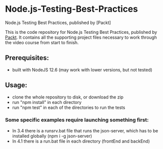 # Node.js-Testing-Best-Practices
Node.js Testing Best Practices, published by [Packt]

This is the code repository for Node.js Testing Best Practices, published by [Packt](https://www.packtpub.com/?utm_source=github). It contains all the supporting project files necessary to work through the video course from start to finish.

## Prerequisites:
* built with NodeJS 12.6 (may work with lower versions, but not tested)  


## Usage:
* clone the whole repository to disk, or download the zip
* run "npm install" in each directory
* run "npm test" in each of the directories to run the tests

### Some specific examples require launching something first:
* In 3.4 there is a runsrv.bat file that runs the json-server, which has to be installed globally (npm i -g json-server)
* In 4.1 there is a run.bat file in each directory (frontEnd and backEnd)
